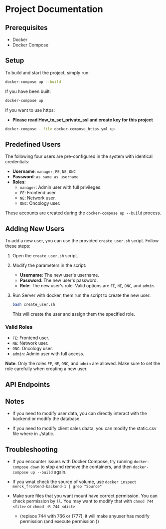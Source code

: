 
# Project Documentation

## Prerequisites

- Docker
- Docker Compose

## Setup

To build and start the project, simply run:

```bash
docker-compose up --build
```

If you have been built:

```bash
docker-compose up
```

If you want to use https:

- **Please read How_to_set_private_ssl and create key for this project**

```bash
docker-compose --file docker-compose_https.yml up
```

## Predefined Users

The following four users are pre-configured in the system with identical credentials:

- **Username**: `manager`, `FE`, `NE`, `ONC`
- **Password**: `as same as username`
- **Roles**:
  - `manager`: Admin user with full privileges.
  - `FE`: Frontend user.
  - `NE`: Network user.
  - `ONC`: Oncology user.

These accounts are created during the `docker-compose up --build` process.

## Adding New Users

To add a new user, you can use the provided `create_user.sh` script. Follow these steps:

1. Open the `create_user.sh` script.
2. Modify the parameters in the script:
   - **Username**: The new user's username.
   - **Password**: The new user's password.
   - **Role**: The new user's role. Valid options are `FE`, `NE`, `ONC`, and `admin`.

3. Run Server with docker, them run the script to create the new user:

   ```bash
   bash create_user.sh
   ```

   This will create the user and assign them the specified role.

### Valid Roles

- `FE`: Frontend user.
- `NE`: Network user.
- `ONC`: Oncology user.
- `admin`: Admin user with full access.

**Note**: Only the roles `FE`, `NE`, `ONC`, and `admin` are allowed. Make sure to set the role carefully when creating a new user.

## API Endpoints

## Notes

- If you need to modify user data, you can directly interact with the backend or modify the database.

- If you need to modify client sales daata, you can modify the static.csv file where in ./static.

## Troubleshooting

- If you encounter issues with Docker Compose, try running `docker-compose down` to stop and remove the containers, and then `docker-compose up --build` again.

- If you wnat check the source of volume, use `docker inspect merck_frontend-backend-1 | grep "Source"`

- Make sure files that you want mount have correct permission. You can check permission by `ll`. You may want to modify that with `chmod 744 <file>` or `chmod -R 744 <dict>`
  - (replace 744 with 766 or (777), it will make anyuser has modify permission (and execute permission ))
